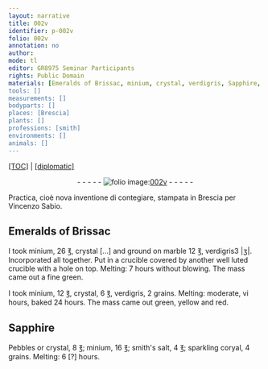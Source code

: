 ```yaml
---
layout: narrative
title: 002v
identifier: p-002v
folio: 002v
annotation: no
author:
mode: tl
editor: GR8975 Seminar Participants
rights: Public Domain
materials: [Emeralds of Brissac, minium, crystal, verdigris, Sapphire, Pebbles, smith's salt, coryal]
tools: []
measurements: []
bodyparts: []
places: [Brescia]
plants: []
professions: [smith]
environments: []
animals: []
---
```


<p><a href="{{ site.baseurl }}/translation/">[TOC]</a> | <a href="{{ site.baseurl }}/_texts/p-002v_tc.md/">[diplomatic]</a></p><div class="folio" align="center">- - - - - <a href="http://gallica.bnf.fr/ark:/12148/btv1b10500001g/f10.image" target="_blank"><img src="https://cu-mkp.github.io/2017-workshop-edition/assets/photo-icon.png" alt="folio image: " style="display:inline-block; margin-bottom:-3px;"/>002v</a> - - - - - </div>  
  
Practica, cioè nova inventione di contegiare, stampata in <span class="pl">Brescia</span> per Vincenzo Sabio.
 
 
  <span class="add">

## <span class="m">Emeralds of Brissac</span>

</span> 
I took <span class="m">minium</span>, 26 ℥, <span class="m">crystal</span> <span class="add">[…] and ground on marble</span> 12 ℥, <span class="m">verdigris</span>3 |ʒ|. Incorporated all together. Put in a crucible covered by another well luted crucible with a hole on top. Melting: 7 hours without blowing. The mass came out a fine green.
 
I took <span class="m">minium</span>, 12 ℥, <span class="m">crystal</span>, 6 ℥, <span class="m">verdigris</span>, 2 grains. Melting: moderate, vi hours, baked 24 hours. The mass came out green, yellow and red.
 
 
  

## <span class="m">Sapphire</span>

 
<span class="m">Pebbles</span> or <span class="m">crystal</span>, 8 ℥; <span class="m">minium</span>, 16 ℥; <span class="m"><span class="pro">smith</span>'s salt</span>, 4 ℥; sparkling <span class="m">coryal</span>, 4 grains. Melting: 6 [?] hours.
 

